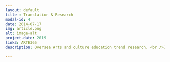 ```yaml
---
layout: default
title : Translation & Research
modal-id: 4
date: 2014-07-17
img: article.png
alt: image-alt
project-date: 2019
link3: ARTE365
description: Oversea Arts and culture education trend research. <br />International Arts Education Week support. <br />Translation, and international arts education program operational support

---
```

